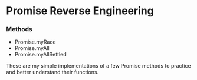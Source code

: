 # Promise Reverse Engineering
### Methods
* Promise.myRace
* Promise.myAll
* Promise.myAllSettled

These are my simple implementations of a few Promise methods to practice and better understand their functions.